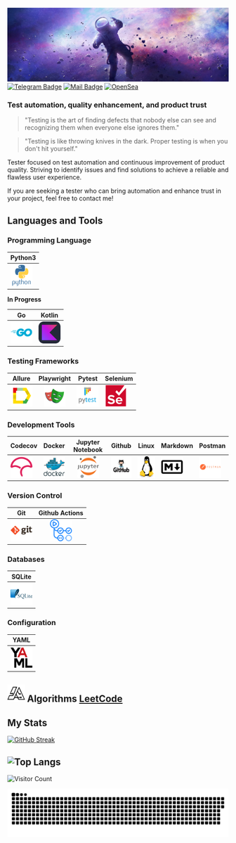 [![Alexey's GitHub Banner](./assets/1500x500.jpg)]()
[![Telegram Badge](https://img.shields.io/badge/Telegram-2CA5E0?style=for-the-badge&logo=telegram&logoColor=white )](https://t.me/Alexey_Zhikharev)
[![Mail Badge](https://img.shields.io/badge/Gmail-D14836?style=for-the-badge&logo=gmail&logoColor=white)](https://waltafunk@gmail.com)
[![OpenSea](https://img.shields.io/badge/OpenSea-%232081E2.svg?style=for-the-badge&logo=opensea&logoColor=white)](https://opensea.io/WaltaFunk)

### Test automation, quality enhancement, and product trust

> "Testing is the art of finding defects that nobody else can see and recognizing them when everyone else ignores them."

> "Testing is like throwing knives in the dark. Proper testing is when you don't hit yourself."

Tester focused on test automation and continuous improvement of product quality. Striving to identify issues and find solutions to achieve a reliable and flawless user experience.

If you are seeking a tester who can bring automation and enhance trust in your project, feel free to contact me!

[//]: # (## My CV:)

[//]: # ([Link to my CV]&#40;https://resume.io/r/WC2jMOmYm&#41;)

[//]: # ()
[//]: # ([PDF]&#40;./assets/cv.pdf&#41;)

## Languages and Tools

<div>

### Programming Language

| Python3                                                                                                              |
|----------------------------------------------------------------------------------------------------------------------|
| [<img src="icons/python/python-original-wordmark.svg" alt="Python" width="50" height="50">](https://www.python.org/) |

  **In Progress**

| Go                                                                                                    | Kotlin                                                                                                  |
|-------------------------------------------------------------------------------------------------------|---------------------------------------------------------------------------------------------------------|
| [<img src="icons/Go/go-original-wordmark.svg" alt="Go-line" width="50" height="50">](https://go.dev/) | [<img src="icons/Kotlin/Kotlin-Dark.svg" alt="Kotlin" width="50" height="50">](https://kotlinlang.org/) |

### Testing Frameworks

| Allure                                                                                                             |                                                           Playwright                                                           | Pytest                                                                                                                                    | Selenium                                                                                                            |
|--------------------------------------------------------------------------------------------------------------------|:------------------------------------------------------------------------------------------------------------------------------:|-------------------------------------------------------------------------------------------------------------------------------------------|---------------------------------------------------------------------------------------------------------------------|
| [<img src="icons/allure/Allure_Report.svg" alt="Allure-Report" width="50" height="50">](https://allurereport.org/) | [<img src="icons/playwright/playwright-original.svg" alt="Playwright" width="50" height="50">](https://playwright.dev/python/) | [<img src="icons/pytest/pytest-original-wordmark.svg" alt="Pytest" width="50" height="50">](https://docs.pytest.org/en/stable/index.html) | [<img src="icons/selenium/selenium-original.svg" alt="Selenium" width="50" height="50">](https://www.selenium.dev/) |


### Development Tools

| Codecov                                                                                                       | Docker                                                                                                               |                                                   Jupyter Notebook                                                   | Github                                                                                                                   | Linux                                                                                                | Markdown                                                                                                                              | Postman                                                                                                                  |
|---------------------------------------------------------------------------------------------------------------|----------------------------------------------------------------------------------------------------------------------|:--------------------------------------------------------------------------------------------------------------------:|--------------------------------------------------------------------------------------------------------------------------|------------------------------------------------------------------------------------------------------|---------------------------------------------------------------------------------------------------------------------------------------|--------------------------------------------------------------------------------------------------------------------------|
| [<img src="icons/codecov/codecov-plain.svg" alt="Codecov" width="50" height="50">](https://about.codecov.io/) | [<img src="icons/docker/docker-original-wordmark.svg" alt="Docker" width="50" height="50">](https://www.docker.com/) | [<img src="icons/jupiter/jupyter-original-wordmark.svg" alt="Jupiter" width="50" height="50">](https://jupyter.org/) | [<img src="icons/github/ad574c14aa17a899fd3abbf3cbbec62f.png" alt="GitHub" width="50" height="50">](https://github.com/) | [<img src="icons/linux/linux-original.svg" alt="Linux" width="50" height="50">](https://ubuntu.com/) | [<img src="icons/markdown/markdown-original.svg" alt="Markdown" width="50" height="50">](https://www.markdownguide.org/basic-syntax/) | [<img src="icons/postman/postman-original-wordmark.svg" alt="Postman" width="50" height="50">](https://www.postman.com/) |

 
### Version Control

| Git                                                                                                      |                                                                Github Actions                                                                 |
|----------------------------------------------------------------------------------------------------------|:---------------------------------------------------------------------------------------------------------------------------------------------:|
| [<img src="icons/Git/git-original-wordmark.svg" alt="Git" width="50" height="50">](https://git-scm.com/) | [<img src="icons/github-actions/githubactions-original.svg" alt="Github-actions" width="50" height="50">](https://docs.github.com/en/actions) |


### Databases
  
| SQLite                                                                                                               |
|----------------------------------------------------------------------------------------------------------------------|
| [<img src="icons/sqlite/sqlite-original-wordmark.svg" alt="sqlite" width="50" height="50">](https://www.sqlite.org/) |

### Configuration

| YAML                                                                                            |
|-------------------------------------------------------------------------------------------------|
| [<img src="icons/yaml/yaml-original.svg" alt="YAML" width="50" height="50">](https://yaml.org/) |

  


</div>

## <img src="icons/algoritms/thealgorithms.svg" alt="Algoritms" width="40" height="40"> Algorithms [LeetCode](https://leetcode.com/u/waltafunk/)

<!-- ![](https://img.shields.io/badge/Python-14354C?style=for-the-badge&logo=python&logoColor=white)
![](https://img.shields.io/badge/PostgreSQL-316192?style=for-the-badge&logo=postgresql&logoColor=white)
![Docker](https://img.shields.io/badge/docker-%230db7ed.svg?style=for-the-badge&logo=docker&logoColor=white)
![Selenium](https://img.shields.io/badge/-selenium-%43B02A?style=for-the-badge&logo=selenium&logoColor=white)
![Selene](https://img.shields.io/badge/Selene-%43B02A?style=for-the-badge&logo=selene&logoColor=white)
![Jupyter Notebook](https://img.shields.io/badge/Playwright-%23FA0F00.svg?style=for-the-badge&logo=playwright&logoColor=green)
![Git](https://img.shields.io/badge/git-%23F05033.svg?style=for-the-badge&logo=git&logoColor=white)
![Header](https://img.shields.io/badge/DevTools-090909?style=for-the-badge&logo=googlechrome&logoColor=2674f2)
![Jupyter Notebook](https://img.shields.io/badge/jupyter-%23FA0F00.svg?style=for-the-badge&logo=jupyter&logoColor=white)
![HTML5](https://img.shields.io/badge/html5-%23E34F26.svg?style=for-the-badge&logo=html5&logoColor=white)
![CSS3](https://img.shields.io/badge/css3-%231572B6.svg?style=for-the-badge&logo=css3&logoColor=white)
![Markdown](https://img.shields.io/badge/markdown-%23000000.svg?style=for-the-badge&logo=markdown&logoColor=white)
![Golang](https://img.shields.io/badge/golang-%23000000.svg?style=for-the-badge&logo=golang&logoColor=blue) -->
<!--![](https://img.shields.io/badge/gradle-02303A?style=for-the-badge&logo=gradle&logoColor=white) -->
<!--![Kotlin](https://img.shields.io/badge/kotlin-%237F52FF.svg?style=for-the-badge&logo=kotlin&logoColor=white) -->

<!-- ## 💻 IDE:

![](https://img.shields.io/badge/IntelliJ_IDEA-000000.svg?style=for-the-badge&logo=intellij-idea&logoColor=red)
![](https://img.shields.io/badge/PyCharm-000000.svg?&style=for-the-badge&logo=PyCharm&logoColor=green)
![](https://img.shields.io/badge/Visual%20Studio%20Code-000000.svg?style=for-the-badge&logo=visual-studio-code&logoColor=blue)
![](https://img.shields.io/badge/Golang-000000.svg?style=for-the-badge&logo=golang&logoColor=blue) -->

## My Stats

[![GitHub Streak](https://streak-stats.demolab.com/?user=ZhikharevAl&theme=shadow-purple)](https://git.io/streak-stats)

## ![Top Langs](https://github-readme-stats.vercel.app/api/top-langs/?username=ZhikharevAl&layout=compact&bg_color=000000&text_color=FFFFFF)

![Visitor Count](https://visitor-badge.laobi.icu/badge?page_id=ZhikharevAL&style=flat&color=red)

<p align="center">
 <img width="1000" src="assets/github-snake.svg" alt="snake"/>
</p>
